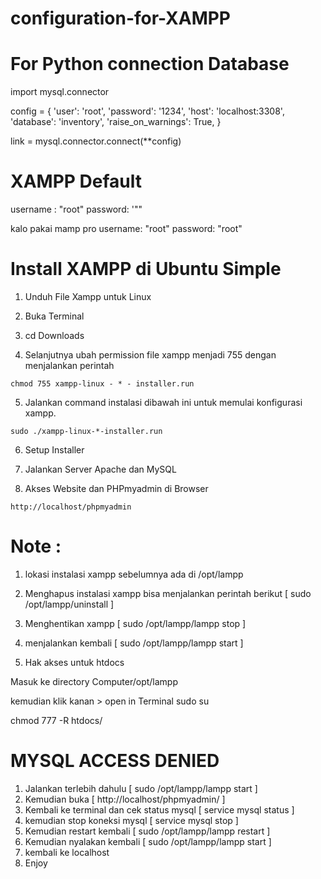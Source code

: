 # configuration-for-XAMPP

# For Python connection Database

import mysql.connector

config = {
  'user': 'root',
  'password': '1234',
  'host': 'localhost:3308',
  'database': 'inventory',
  'raise_on_warnings': True,
}

link = mysql.connector.connect(**config)

# XAMPP Default

username : "root"
password: '""

kalo pakai mamp pro 
username: "root"
password: "root"


# Install XAMPP di Ubuntu Simple
1. Unduh File Xampp untuk Linux

2. Buka Terminal

3. cd Downloads

4. Selanjutnya ubah permission file xampp menjadi 755 dengan menjalankan perintah
```
chmod 755 xampp-linux - * - installer.run 
```

5. Jalankan command instalasi dibawah ini untuk memulai konfigurasi xampp. 
```
sudo ./xampp-linux-*-installer.run 
```

6. Setup Installer

7. Jalankan Server Apache dan MySQL

8. Akses Website dan PHPmyadmin di Browser
```
http://localhost/phpmyadmin 
```




# Note : 
1. lokasi instalasi xampp sebelumnya ada di /opt/lampp
2. Menghapus instalasi xampp bisa menjalankan perintah berikut
[ sudo /opt/lampp/uninstall ]

3. Menghentikan xampp
[ sudo /opt/lampp/lampp stop ]

4. menjalankan kembali 
[ sudo /opt/lampp/lampp start ]

5. Hak akses untuk htdocs

Masuk ke directory Computer/opt/lampp

kemudian klik kanan > open in Terminal
sudo su

chmod 777 -R htdocs/


# MYSQL ACCESS DENIED
1. Jalankan terlebih dahulu [ sudo /opt/lampp/lampp start ]
2. Kemudian buka [ http://localhost/phpmyadmin/ ]
3. Kembali ke terminal dan cek status mysql [ service mysql status ]
4. kemudian stop koneksi mysql [ service mysql stop ]
5. Kemudian restart kembali [ sudo /opt/lampp/lampp restart ]
6. Kemudian nyalakan kembali [ sudo /opt/lampp/lampp start ]
7. kembali ke localhost
8. Enjoy



